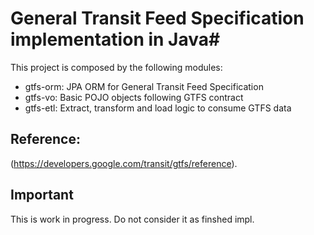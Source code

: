 # General Transit Feed Specification implementation in Java#

This project is composed by the following modules:

- gtfs-orm: JPA ORM for General Transit Feed Specification
- gtfs-vo: Basic POJO objects following GTFS contract
- gtfs-etl: Extract, transform and load logic to consume GTFS data

## Reference: ##
(https://developers.google.com/transit/gtfs/reference).

## Important ##
This is work in progress. Do not consider it as finshed impl.
